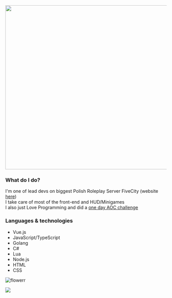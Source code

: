 <img width="512" src="https://user-images.githubusercontent.com/61145047/168449140-3c0b1aec-64fe-429e-ba44-cac2632e7256.png" />

### What do I do?
I'm one of lead devs on biggest Polish Roleplay Server FiveCity (website <a href="https://fivecity.net">here</a>)   
I take care of most of the front-end and HUD/Minigames   
I also just Love Programming and did a <a href="https://github.com/Explooosion-code/aoc2021">one day AOC challenge</a>
  

### Languages & technologies
  * Vue.js
  * JavaScript/TypeScript
  * Golang
  * C#
  * Lua
  * Node.js
  * HTML
  * CSS
  
![flowerr](https://user-images.githubusercontent.com/61145047/168449173-32bd8a48-4809-48f5-ba8a-19ca6e7049bc.png)

<a href="https://github.com/Explooosion-code">
  <img align="center" src="https://github-readme-stats.vercel.app/api?username=Explooosion-code&hide=issues&count_private=true&show_icons=true&theme=dracula&custom_title=Hey%20I%27m%20Explooosion-code" />
</a>
